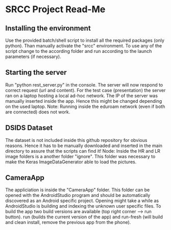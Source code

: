# SRCC Project Read-Me

## Installing the environment
Use the provided batch/shell script to install all the required packages (only python).
Than manually activate the "srcc" environment.
To use any of the script change to the according folder and run according to the launch parameters (if necessary).

## Starting the server
Run "python rest_server.py" in the console. The server will now respond to correct request (url and content).
For the test case (presentation) the server ran on a laptop hosting a local ad-hoc network.
The IP of the server was manually inserted inside the app.
Hence this might be changed depending on the used laptop.
Note: Running inside the eduroam network (even if both are connected) does not work.

## DSIDS Dataset
The dataset is not included inside this github repository for obvious reasons.
Hence it has to be manually downloaded and inserted in the main directory to assure that the scripts can find it!
Node: Inside the HR and LR image folders is a another folder "ignore".
This folder was necessary to make the Keras ImageDataGenerator able to load the pictures.

## CameraApp
The appliciation is inside the "CameraApp" folder.
This folder can be opened with the AndroidStudio program and should be automatically discovered as an Android specific project.
Opening might take a while as AndroidStudio is building and indexing the unknown user specific files.
To build the app two build versions are available (top right corner --> run button).
run (builds the current version of the app) and run-fresh (will build and clean install, remove the previous app from the phone).
